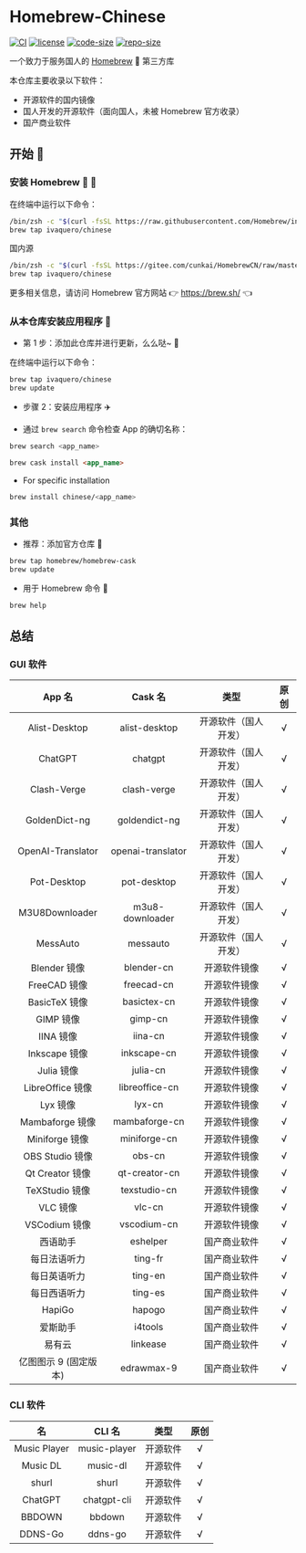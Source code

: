 # Homebrew-Chinese

[![CI](https://github.com/ivaquero/homebrew-chinese/actions/workflows/main.yml/badge.svg)](https://github.com/ivaquero/homebrew-chinese/actions/workflows/main.yml) [![license](https://img.shields.io/github/license/ivaquero/homebrew-chinese.svg)](https://img.shields.io/github/languages/license/homebrew-chinese.svg) [![code-size](https://img.shields.io/github/languages/code-size/ivaquero/homebrew-chinese.svg)](https://img.shields.io/github/languages/code-size/ivaquero/homebrew-chinese.svg) [![repo-size](https://img.shields.io/github/repo-size/ivaquero/homebrew-chinese.svg)](https://img.shields.io/github/repo-size/ivaquero/homebrew-chinese.svg)

一个致力于服务国人的 [Homebrew](https://github.com/Homebrew/brew) 🍺 第三方库

本仓库主要收录以下软件：

- 开源软件的国内镜像
- 国人开发的开源软件（面向国人，未被 Homebrew 官方收录）
- 国产商业软件

## 开始 🏃

### 安装 Homebrew 🍺 🚴

在终端中运行以下命令：

```sh
/bin/zsh -c "$(curl -fsSL https://raw.githubusercontent.com/Homebrew/install/master/install.sh)"
brew tap ivaquero/chinese
```

国内源

```sh
/bin/zsh -c "$(curl -fsSL https://gitee.com/cunkai/HomebrewCN/raw/master/Homebrew.sh)"
brew tap ivaquero/chinese
```

更多相关信息，请访问 Homebrew 官方网站 👉 https://brew.sh/ 👈

### 从本仓库安装应用程序 🚅

- 第 1 步：添加此仓库并进行更新，么么哒~ 💋

在终端中运行以下命令：

```sh
brew tap ivaquero/chinese
brew update
```

- 步骤 2：安装应用程序 ✈️

- 通过 `brew search` 命令检查 App 的确切名称：

```sh
brew search <app_name>
```

```markdown
brew cask install <app_name>
```

- For specific installation

```sh
brew install chinese/<app_name>
```

### 其他

- 推荐：添加官方仓库 🚀

```sh
brew tap homebrew/homebrew-cask
brew update
```

- 用于 Homebrew 命令 📖

```sh
brew help
```

## 总结

### GUI 软件

|        App 名         |      Cask 名      |         类型         | 原创 |
| :-------------------: | :---------------: | :------------------: | :--: |
|     Alist-Desktop     |   alist-desktop   | 开源软件（国人开发） |  √   |
|        ChatGPT        |      chatgpt      | 开源软件（国人开发） |  √   |
|      Clash-Verge      |    clash-verge    | 开源软件（国人开发） |  √   |
|     GoldenDict-ng     |   goldendict-ng   | 开源软件（国人开发） |  √   |
|   OpenAI-Translator   | openai-translator | 开源软件（国人开发） |  √   |
|      Pot-Desktop      |    pot-desktop    | 开源软件（国人开发） |  √   |
|    M3U8Downloader     |  m3u8-downloader  | 开源软件（国人开发） |  √   |
|       MessAuto        |     messauto      | 开源软件（国人开发） |  √   |
|     Blender 镜像      |    blender-cn     |     开源软件镜像     |  √   |
|     FreeCAD 镜像      |    freecad-cn     |     开源软件镜像     |  √   |
|     BasicTeX 镜像     |    basictex-cn    |     开源软件镜像     |  √   |
|       GIMP 镜像       |      gimp-cn      |     开源软件镜像     |  √   |
|       IINA 镜像       |      iina-cn      |     开源软件镜像     |  √   |
|     Inkscape 镜像     |    inkscape-cn    |     开源软件镜像     |  √   |
|      Julia 镜像       |     julia-cn      |     开源软件镜像     |  √   |
|   LibreOffice 镜像    |  libreoffice-cn   |     开源软件镜像     |  √   |
|       Lyx 镜像        |      lyx-cn       |     开源软件镜像     |  √   |
|    Mambaforge 镜像    |   mambaforge-cn   |     开源软件镜像     |  √   |
|    Miniforge 镜像     |   miniforge-cn    |     开源软件镜像     |  √   |
|    OBS Studio 镜像    |      obs-cn       |     开源软件镜像     |  √   |
|    Qt Creator 镜像    |   qt-creator-cn   |     开源软件镜像     |  √   |
|    TeXStudio 镜像     |   texstudio-cn    |     开源软件镜像     |  √   |
|       VLC 镜像        |      vlc-cn       |     开源软件镜像     |  √   |
|     VSCodium 镜像     |    vscodium-cn    |     开源软件镜像     |  √   |
|       西语助手        |     eshelper      |     国产商业软件     |  √   |
|     每日法语听力      |      ting-fr      |     国产商业软件     |  √   |
|     每日英语听力      |      ting-en      |     国产商业软件     |  √   |
|     每日西语听力      |      ting-es      |     国产商业软件     |  √   |
|        HapiGo         |      hapogo       |     国产商业软件     |  √   |
|       爱斯助手        |      i4tools      |     国产商业软件     |  √   |
|        易有云         |     linkease      |     国产商业软件     |  √   |
| 亿图图示 9 (固定版本) |    edrawmax-9     |     国产商业软件     |  √   |

### CLI 软件

|      名      |    CLI 名    |   类型   | 原创 |
| :----------: | :----------: | :------: | :--: |
| Music Player | music-player | 开源软件 |  √   |
|   Music DL   |   music-dl   | 开源软件 |  √   |
|    shurl     |    shurl     | 开源软件 |  √   |
|   ChatGPT    | chatgpt-cli  | 开源软件 |  √   |
|    BBDOWN    |    bbdown    | 开源软件 |  √   |
|   DDNS-Go    |   ddns-go    | 开源软件 |  √   |
